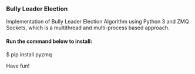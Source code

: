 ### Bully Leader Election

Implementation of Bully Leader Election Algorithm using Python 3 and ZMQ Sockets,
which is a multithread and multi-process based approach.

#### Run the command below to install:
$ pip install pyzmq

Have fun! 
